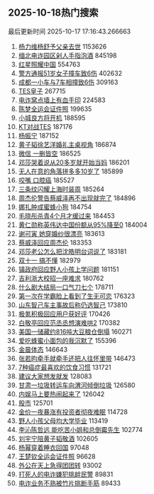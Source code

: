 ## 2025-10-18热门搜索 
最后更新时间 2025-10-17 17:16:43.266663 
1. [杨力维杨舒予父亲去世](https://s.weibo.com/weibo?q=%23%E6%9D%A8%E5%8A%9B%E7%BB%B4%E6%9D%A8%E8%88%92%E4%BA%88%E7%88%B6%E4%BA%B2%E5%8E%BB%E4%B8%96%23&t=31&band_rank=1&Refer=top) 1153626
1. [缅北电诈园区剁人手指泡酒](https://s.weibo.com/weibo?q=%23%E7%BC%85%E5%8C%97%E7%94%B5%E8%AF%88%E5%9B%AD%E5%8C%BA%E5%89%81%E4%BA%BA%E6%89%8B%E6%8C%87%E6%B3%A1%E9%85%92%23&t=31&band_rank=2&Refer=top) 845198
1. [红星照耀中国](https://s.weibo.com/weibo?q=%23%E7%BA%A2%E6%98%9F%E7%85%A7%E8%80%80%E4%B8%AD%E5%9B%BD%23&t=31&band_rank=3&Refer=top) 554763
1. [警方通报51岁女子撞车致6伤](https://s.weibo.com/weibo?q=%23%E8%AD%A6%E6%96%B9%E9%80%9A%E6%8A%A551%E5%B2%81%E5%A5%B3%E5%AD%90%E6%92%9E%E8%BD%A6%E8%87%B46%E4%BC%A4%23&t=31&band_rank=4&Refer=top) 402632
1. [成都一小车与7车相撞致6伤](https://s.weibo.com/weibo?q=%23%E6%88%90%E9%83%BD%E4%B8%80%E5%B0%8F%E8%BD%A6%E4%B8%8E7%E8%BD%A6%E7%9B%B8%E6%92%9E%E8%87%B46%E4%BC%A4%23&t=31&band_rank=5&Refer=top) 309163
1. [TES皇子](https://s.weibo.com/weibo?q=%23TES%E7%9A%87%E5%AD%90%23&t=31&band_rank=6&Refer=top) 267715
1. [电诈窝点墙上有血手印](https://s.weibo.com/weibo?q=%23%E7%94%B5%E8%AF%88%E7%AA%9D%E7%82%B9%E5%A2%99%E4%B8%8A%E6%9C%89%E8%A1%80%E6%89%8B%E5%8D%B0%23&t=31&band_rank=7&Refer=top) 224583
1. [陈梦全运会证件照](https://s.weibo.com/weibo?q=%23%E9%99%88%E6%A2%A6%E5%85%A8%E8%BF%90%E4%BC%9A%E8%AF%81%E4%BB%B6%E7%85%A7%23&t=31&band_rank=8&Refer=top) 199635
1. [小城良方将开机](https://s.weibo.com/weibo?q=%23%E5%B0%8F%E5%9F%8E%E8%89%AF%E6%96%B9%E5%B0%86%E5%BC%80%E6%9C%BA%23&t=31&band_rank=9&Refer=top) 188595
1. [KT对战TES](https://s.weibo.com/weibo?q=%23KT%E5%AF%B9%E6%88%98TES%23&t=31&band_rank=10&Refer=top) 187176
1. [杨振宁](https://s.weibo.com/weibo?q=%E6%9D%A8%E6%8C%AF%E5%AE%81&t=31&band_rank=11&Refer=top) 187152
1. [黄子韬徐艺洋婚礼主桌视角](https://s.weibo.com/weibo?q=%23%E9%BB%84%E5%AD%90%E9%9F%AC%E5%BE%90%E8%89%BA%E6%B4%8B%E5%A9%9A%E7%A4%BC%E4%B8%BB%E6%A1%8C%E8%A7%86%E8%A7%92%23&t=31&band_rank=12&Refer=top) 186874
1. [微信 一删皆空](https://s.weibo.com/weibo?q=%E5%BE%AE%E4%BF%A1%20%E4%B8%80%E5%88%A0%E7%9A%86%E7%A9%BA&t=31&band_rank=13&Refer=top) 186525
1. [邓莎哭着说从20多岁就开始当妈](https://s.weibo.com/weibo?q=%23%E9%82%93%E8%8E%8E%E5%93%AD%E7%9D%80%E8%AF%B4%E4%BB%8E20%E5%A4%9A%E5%B2%81%E5%B0%B1%E5%BC%80%E5%A7%8B%E5%BD%93%E5%A6%88%23&t=31&band_rank=14&Refer=top) 186201
1. [无人在意的角落拼多多10岁了](https://s.weibo.com/weibo?q=%23%E6%97%A0%E4%BA%BA%E5%9C%A8%E6%84%8F%E7%9A%84%E8%A7%92%E8%90%BD%E6%8B%BC%E5%A4%9A%E5%A4%9A10%E5%B2%81%E4%BA%86%23&t=31&band_rank=15&Refer=top) 185899
1. [咬嘴 口腔癌](https://s.weibo.com/weibo?q=%E5%92%AC%E5%98%B4%20%E5%8F%A3%E8%85%94%E7%99%8C&t=31&band_rank=16&Refer=top) 185527
1. [三条纹闪耀上海时装周](https://s.weibo.com/weibo?q=%23%E4%B8%89%E6%9D%A1%E7%BA%B9%E9%97%AA%E8%80%80%E4%B8%8A%E6%B5%B7%E6%97%B6%E8%A3%85%E5%91%A8%23&t=31&band_rank=17&Refer=top) 185264
1. [周杰伦警告蔡威泽再不出现就完了](https://s.weibo.com/weibo?q=%23%E5%91%A8%E6%9D%B0%E4%BC%A6%E8%AD%A6%E5%91%8A%E8%94%A1%E5%A8%81%E6%B3%BD%E5%86%8D%E4%B8%8D%E5%87%BA%E7%8E%B0%E5%B0%B1%E5%AE%8C%E4%BA%86%23&t=31&band_rank=18&Refer=top) 184896
1. [娜扎肿成蜜蜂小狗](https://s.weibo.com/weibo?q=%23%E5%A8%9C%E6%89%8E%E8%82%BF%E6%88%90%E8%9C%9C%E8%9C%82%E5%B0%8F%E7%8B%97%23&t=31&band_rank=19&Refer=top) 184754
1. [毛晓彤杀青4个月才缓过来](https://s.weibo.com/weibo?q=%E6%AF%9B%E6%99%93%E5%BD%A4%E6%9D%80%E9%9D%924%E4%B8%AA%E6%9C%88%E6%89%8D%E7%BC%93%E8%BF%87%E6%9D%A5&t=31&band_rank=20&Refer=top) 184453
1. [黄仁勋称英伟达中国份额从95%降至0](https://s.weibo.com/weibo?q=%23%E9%BB%84%E4%BB%81%E5%8B%8B%E7%A7%B0%E8%8B%B1%E4%BC%9F%E8%BE%BE%E4%B8%AD%E5%9B%BD%E4%BB%BD%E9%A2%9D%E4%BB%8E95%25%E9%99%8D%E8%87%B30%23&t=31&band_rank=21&Refer=top) 184004
1. [谢可寅 她穿婚纱很漂亮](https://s.weibo.com/weibo?q=%E8%B0%A2%E5%8F%AF%E5%AF%85%20%E5%A5%B9%E7%A9%BF%E5%A9%9A%E7%BA%B1%E5%BE%88%E6%BC%82%E4%BA%AE&t=31&band_rank=22&Refer=top) 183613
1. [蔡威泽回应周杰伦](https://s.weibo.com/weibo?q=%23%E8%94%A1%E5%A8%81%E6%B3%BD%E5%9B%9E%E5%BA%94%E5%91%A8%E6%9D%B0%E4%BC%A6%23&t=31&band_rank=23&Refer=top) 183353
1. [邓莎老公怎么把沈皓明台词说了](https://s.weibo.com/weibo?q=%E9%82%93%E8%8E%8E%E8%80%81%E5%85%AC%E6%80%8E%E4%B9%88%E6%8A%8A%E6%B2%88%E7%9A%93%E6%98%8E%E5%8F%B0%E8%AF%8D%E8%AF%B4%E4%BA%86&t=31&band_rank=24&Refer=top) 183181
1. [双十一 搞不懂](https://s.weibo.com/weibo?q=%E5%8F%8C%E5%8D%81%E4%B8%80%20%E6%90%9E%E4%B8%8D%E6%87%82&t=31&band_rank=25&Refer=top) 182979
1. [镇政府回应野人小孩上学问题](https://s.weibo.com/weibo?q=%23%E9%95%87%E6%94%BF%E5%BA%9C%E5%9B%9E%E5%BA%94%E9%87%8E%E4%BA%BA%E5%B0%8F%E5%AD%A9%E4%B8%8A%E5%AD%A6%E9%97%AE%E9%A2%98%23&t=31&band_rank=26&Refer=top) 181151
1. [吉利浙大校招一座难求](https://s.weibo.com/weibo?q=%23%E5%90%89%E5%88%A9%E6%B5%99%E5%A4%A7%E6%A0%A1%E6%8B%9B%E4%B8%80%E5%BA%A7%E9%9A%BE%E6%B1%82%23&t=31&band_rank=27&Refer=top) 180762
1. [什么剧大结局一口气刀七个](https://s.weibo.com/weibo?q=%E4%BB%80%E4%B9%88%E5%89%A7%E5%A4%A7%E7%BB%93%E5%B1%80%E4%B8%80%E5%8F%A3%E6%B0%94%E5%88%80%E4%B8%83%E4%B8%AA&t=31&band_rank=28&Refer=top) 178711
1. [第一次在学霸脸上看到了生无可恋](https://s.weibo.com/weibo?q=%E7%AC%AC%E4%B8%80%E6%AC%A1%E5%9C%A8%E5%AD%A6%E9%9C%B8%E8%84%B8%E4%B8%8A%E7%9C%8B%E5%88%B0%E4%BA%86%E7%94%9F%E6%97%A0%E5%8F%AF%E6%81%8B&t=31&band_rank=29&Refer=top) 176323
1. [山东智己车主事故后称仍选智己](https://s.weibo.com/weibo?q=%23%E5%B1%B1%E4%B8%9C%E6%99%BA%E5%B7%B1%E8%BD%A6%E4%B8%BB%E4%BA%8B%E6%95%85%E5%90%8E%E7%A7%B0%E4%BB%8D%E9%80%89%E6%99%BA%E5%B7%B1%23&t=31&band_rank=30&Refer=top) 173810
1. [极氪积极回应用户获好评](https://s.weibo.com/weibo?q=%23%E6%9E%81%E6%B0%AA%E7%A7%AF%E6%9E%81%E5%9B%9E%E5%BA%94%E7%94%A8%E6%88%B7%E8%8E%B7%E5%A5%BD%E8%AF%84%23&t=31&band_rank=31&Refer=top) 170426
1. [白敬亭回应范丞丞想演难哄2](https://s.weibo.com/weibo?q=%23%E7%99%BD%E6%95%AC%E4%BA%AD%E5%9B%9E%E5%BA%94%E8%8C%83%E4%B8%9E%E4%B8%9E%E6%83%B3%E6%BC%94%E9%9A%BE%E5%93%842%23&t=31&band_rank=32&Refer=top) 170382
1. [美国一储藏约816吨大豆粮仓倒塌](https://s.weibo.com/weibo?q=%23%E7%BE%8E%E5%9B%BD%E4%B8%80%E5%82%A8%E8%97%8F%E7%BA%A6816%E5%90%A8%E5%A4%A7%E8%B1%86%E7%B2%AE%E4%BB%93%E5%80%92%E5%A1%8C%23&t=31&band_rank=33&Refer=top) 160271
1. [爱吃蜂蜜小面包的我沉默了](https://s.weibo.com/weibo?q=%E7%88%B1%E5%90%83%E8%9C%82%E8%9C%9C%E5%B0%8F%E9%9D%A2%E5%8C%85%E7%9A%84%E6%88%91%E6%B2%89%E9%BB%98%E4%BA%86&t=31&band_rank=34&Refer=top) 155396
1. [金晨体态](https://s.weibo.com/weibo?q=%E9%87%91%E6%99%A8%E4%BD%93%E6%80%81&t=31&band_rank=35&Refer=top) 146643
1. [张若昀牵手就牵手还把人往怀里带](https://s.weibo.com/weibo?q=%E5%BC%A0%E8%8B%A5%E6%98%80%E7%89%B5%E6%89%8B%E5%B0%B1%E7%89%B5%E6%89%8B%E8%BF%98%E6%8A%8A%E4%BA%BA%E5%BE%80%E6%80%80%E9%87%8C%E5%B8%A6&t=31&band_rank=36&Refer=top) 146473
1. [7种癌症最喜欢的饮食习惯](https://s.weibo.com/weibo?q=%237%E7%A7%8D%E7%99%8C%E7%97%87%E6%9C%80%E5%96%9C%E6%AC%A2%E7%9A%84%E9%A5%AE%E9%A3%9F%E4%B9%A0%E6%83%AF%23&t=31&band_rank=37&Refer=top) 131721
1. [建议大家想发就发](https://s.weibo.com/weibo?q=%E5%BB%BA%E8%AE%AE%E5%A4%A7%E5%AE%B6%E6%83%B3%E5%8F%91%E5%B0%B1%E5%8F%91&t=31&band_rank=38&Refer=top) 128083
1. [甘肃一垃圾转运车向渭河倾倒垃圾](https://s.weibo.com/weibo?q=%23%E7%94%98%E8%82%83%E4%B8%80%E5%9E%83%E5%9C%BE%E8%BD%AC%E8%BF%90%E8%BD%A6%E5%90%91%E6%B8%AD%E6%B2%B3%E5%80%BE%E5%80%92%E5%9E%83%E5%9C%BE%23&t=31&band_rank=39&Refer=top) 126580
1. [内娱马上要热闹起来了](https://s.weibo.com/weibo?q=%23%E5%86%85%E5%A8%B1%E9%A9%AC%E4%B8%8A%E8%A6%81%E7%83%AD%E9%97%B9%E8%B5%B7%E6%9D%A5%E4%BA%86%23&t=31&band_rank=40&Refer=top) 126042
1. [股市](https://s.weibo.com/weibo?q=%E8%82%A1%E5%B8%82&t=31&band_rank=41&Refer=top) 125701
1. [金价一夜暴涨有投资者彻夜难眠](https://s.weibo.com/weibo?q=%23%E9%87%91%E4%BB%B7%E4%B8%80%E5%A4%9C%E6%9A%B4%E6%B6%A8%E6%9C%89%E6%8A%95%E8%B5%84%E8%80%85%E5%BD%BB%E5%A4%9C%E9%9A%BE%E7%9C%A0%23&t=31&band_rank=42&Refer=top) 114728
1. [野人小孩父母均大学毕业](https://s.weibo.com/weibo?q=%23%E9%87%8E%E4%BA%BA%E5%B0%8F%E5%AD%A9%E7%88%B6%E6%AF%8D%E5%9D%87%E5%A4%A7%E5%AD%A6%E6%AF%95%E4%B8%9A%23&t=31&band_rank=43&Refer=top) 113419
1. [李沁陈哲远 能吃苦小姐和总倒霉先生](https://s.weibo.com/weibo?q=%E6%9D%8E%E6%B2%81%E9%99%88%E5%93%B2%E8%BF%9C%20%E8%83%BD%E5%90%83%E8%8B%A6%E5%B0%8F%E5%A7%90%E5%92%8C%E6%80%BB%E5%80%92%E9%9C%89%E5%85%88%E7%94%9F&t=31&band_rank=44&Refer=top) 102774
1. [刘宇宁陪黄子韬敬酒](https://s.weibo.com/weibo?q=%E5%88%98%E5%AE%87%E5%AE%81%E9%99%AA%E9%BB%84%E5%AD%90%E9%9F%AC%E6%95%AC%E9%85%92&t=31&band_rank=45&Refer=top) 102605
1. [杨幂穿着睡衣回国](https://s.weibo.com/weibo?q=%23%E6%9D%A8%E5%B9%82%E7%A9%BF%E7%9D%80%E7%9D%A1%E8%A1%A3%E5%9B%9E%E5%9B%BD%23&t=31&band_rank=46&Refer=top) 97048
1. [王楚钦全运会证件照](https://s.weibo.com/weibo?q=%23%E7%8E%8B%E6%A5%9A%E9%92%A6%E5%85%A8%E8%BF%90%E4%BC%9A%E8%AF%81%E4%BB%B6%E7%85%A7%23&t=31&band_rank=47&Refer=top) 96628
1. [外公在天上急得团团转](https://s.weibo.com/weibo?q=%E5%A4%96%E5%85%AC%E5%9C%A8%E5%A4%A9%E4%B8%8A%E6%80%A5%E5%BE%97%E5%9B%A2%E5%9B%A2%E8%BD%AC&t=31&band_rank=48&Refer=top) 93002
1. [打死人的电诈嫌犯挑衅民警](https://s.weibo.com/weibo?q=%23%E6%89%93%E6%AD%BB%E4%BA%BA%E7%9A%84%E7%94%B5%E8%AF%88%E5%AB%8C%E7%8A%AF%E6%8C%91%E8%A1%85%E6%B0%91%E8%AD%A6%23&t=31&band_rank=49&Refer=top) 89831
1. [电诈业务不熟被竹片挑断手筋](https://s.weibo.com/weibo?q=%23%E7%94%B5%E8%AF%88%E4%B8%9A%E5%8A%A1%E4%B8%8D%E7%86%9F%E8%A2%AB%E7%AB%B9%E7%89%87%E6%8C%91%E6%96%AD%E6%89%8B%E7%AD%8B%23&t=31&band_rank=50&Refer=top) 89433
